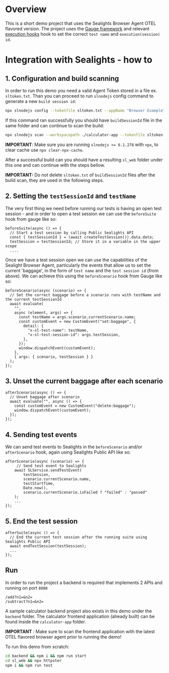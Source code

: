 # Overview
This is a short demo project that uses the Sealights Browser Agent OTEL flavored version.
The project uses the [Gauge framework](https://gauge.org/) and relevant 
[execution hooks](https://github.com/getgauge/gauge-js/blob/master/docs/syntax/execution-hooks.md) hook to set the 
correct `test name` and `execution(session) id`.

# Integration with Sealights - how to

## 1. Configuration and build scanning
In order to run this demo you need a valid Agent Token stored in a file ex. `sltoken.txt`.
Than you can proceed to run `slnodejs` config command to generate a new `build session id`:
```bash
npx slnodejs config --tokenfile sltoken.txt --appName "Browser Example" --branch "master" --build 1.0.0
```
If this command ran successfully you should have `buildSessionId` file in the same folder and can continue to scan the build:
```bash
npx slnodejs scan --workspacepath ./calculator-app --tokenfile sltoken.txt --buildsessionidfile buildSessionId --scm none --instrumentForBrowsers --enableOpenTelemetry --outputpath "sl_web"
```
**IMPORTANT**: Make sure you are running `slnodejs >= 6.1.278` with `npx`, to clear cache use `npx clear-npx-cache`.

After a successful build can you should have a resulting `sl_web` folder under this one and can continue with the steps bellow.

**IMPORTANT:** Do not delete `sltoken.txt` of `buildSessionId` files after the build scan, they are used in the following steps.

## 2. Setting the `testSessionId` and `testName`
The very first thing we need before running our tests is having an open test session - 
and in order to open a test session we can use the `beforeSuite` hook from gauge like so:
```ecmascript 6
beforeSuite(async () => {
  // Start a test session by calling Public Sealights API
  const { testSessionId } = (await createTestSession()).data.data;
  testSession = testSessionId; // Store it in a variable in the upper scope
  ....
```
Once we have a test session open we can use the capabilities of the Sealight Browser Agent, particularly the events
that allow us to set the current 'baggage', in the form of `test name` and the `test session id` (from above).
We can achieve this using the `beforeScenario` hook from Gauge like so:

```ecmascript6
beforeScenario(async (scenario) => {
  // Set the correct baggage before a scenario runs with testName and the current testSessionId
  await evaluate(
    "",
    async (element, args) => {
      const testName = args.scenario.currentScenario.name;
      const customEvent = new CustomEvent("set:baggage", {
        detail: {
          "x-sl-test-name": testName,
          "x-sl-test-session-id": args.testSession,
        },
      });
      window.dispatchEvent(customEvent);
    },
    { args: { scenario, testSession } }
  );
});
```

## 3. Unset the current baggage after each scenario
```ecmascript 6
afterScenario(async () => {
  // Unset baggage after scenario
  await evaluate("", async () => {
    const customEvent = new CustomEvent("delete:baggage");
    window.dispatchEvent(customEvent);
  });
});
```

## 4. Sending test events
We can send test events to Sealights in the `beforeScenario` and/or `afterScenario` hook, again using Sealights Public API like so:
```ecmascript 6
afterScenario(async (scenario) => {
     // Send test event to Sealights
    await SLService.sendTestEvent(
        testSession,
        scenario.currentScenario.name,
        testStartTime,
        Date.now(),
        scenario.currentScenario.isFailed ? "failed" : "passed"
    );
    ...
});
```

## 5. End the test session
```ecmascript 6
afterSuite(async () => {
  // End the current test session after the running suite using Sealights Public API
  await endTestSession(testSession);
  ...
});
```

## Run
In order to run the project a backend is required that implements 2 APIs and running on port `8080`
```
/add?n1=&n2=
/subtract?n1=&n2=
```

A sample calculator backend project also exists in this demo under the `backend` folder. The calculator
frontend application (already built) can be found inside the `calculator-app` folder.

**IMPORTANT** : Make sure to scan the frontend application with the latest OTEL flavored browser agent prior to running the demo!

To run this demo from scratch:
```bash
cd backend && npm i && npm run start
cd sl_web && npx httpster
npm i && npm run test
```
